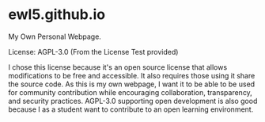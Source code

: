 # ewl5.github.io

My Own Personal Webpage.

License: AGPL-3.0 (From the License Test provided)

I chose this license because it's an open source license that allows modifications to be free and accessible. It also requires those using it share the source code. As this is my own webpage, I want it to be able to be used for community contribution while encouraging collaboration, transparency, and security practices. AGPL-3.0 supporting open development is also good because I as a student want to contribute to an open learning environment.